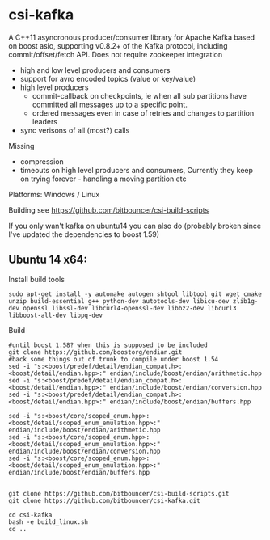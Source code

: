 csi-kafka
=========

A C++11 asyncronous producer/consumer library for Apache Kafka based on boost asio, supporting v0.8.2+ of the Kafka protocol, including commit/offset/fetch API. Does not require zookeeper integration

- high and low level producers and consumers
- support for avro encoded topics (value or key/value)
- high level producers 
  - commit-callback on checkpoints, ie when all sub partitions have committed all messages up to a specific point.
  - ordered messages even in case of retries and changes to partition leaders 
- sync verisons of all (most?) calls


Missing
- compression
- timeouts on high level producers and consumers, Currently they keep on trying forever - handling a moving partition etc






Platforms: Windows / Linux

Building
see
https://github.com/bitbouncer/csi-build-scripts


If you only wan't kafka on ubuntu14 you can also do (probably broken since I've updated the dependencies to boost 1.59)

## Ubuntu 14 x64:

Install build tools
```
sudo apt-get install -y automake autogen shtool libtool git wget cmake unzip build-essential g++ python-dev autotools-dev libicu-dev zlib1g-dev openssl libssl-dev libcurl4-openssl-dev libbz2-dev libcurl3 libboost-all-dev libpq-dev

```
Build
```
#until boost 1.58? when this is supposed to be included
git clone https://github.com/boostorg/endian.git
#back some things out of trunk to compile under boost 1.54 
sed -i "s:<boost/predef/detail/endian_compat.h>:<boost/detail/endian.hpp>:" endian/include/boost/endian/arithmetic.hpp
sed -i "s:<boost/predef/detail/endian_compat.h>:<boost/detail/endian.hpp>:" endian/include/boost/endian/conversion.hpp
sed -i "s:<boost/predef/detail/endian_compat.h>:<boost/detail/endian.hpp>:" endian/include/boost/endian/buffers.hpp

sed -i "s:<boost/core/scoped_enum.hpp>:<boost/detail/scoped_enum_emulation.hpp>:" endian/include/boost/endian/arithmetic.hpp
sed -i "s:<boost/core/scoped_enum.hpp>:<boost/detail/scoped_enum_emulation.hpp>:" endian/include/boost/endian/conversion.hpp
sed -i "s:<boost/core/scoped_enum.hpp>:<boost/detail/scoped_enum_emulation.hpp>:" endian/include/boost/endian/buffers.hpp


git clone https://github.com/bitbouncer/csi-build-scripts.git
git clone https://github.com/bitbouncer/csi-kafka.git

cd csi-kafka
bash -e build_linux.sh
cd ..
```

 
